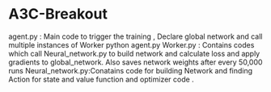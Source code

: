 # A3C-Breakout
agent.py : Main code to trigger the training , Declare global network and call multiple instances of Worker
python agent.py
Worker.py : Contains codes which call Neural_network.py to build network and calculate loss and apply  gradients to global_network. 
Also saves network weights after every 50,000 runs
Neural_network.py:Conatains code for building Network and finding Action for state and value function and optimizer code . 
